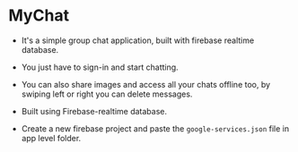 # MyChat
* It's a simple group chat application, built with firebase realtime database.
* You just have to sign-in and start chatting.
* You can also share images and access all your chats offline too, by swiping left or right you can delete messages.

* Built using Firebase-realtime database.
* Create a new firebase project and paste the `google-services.json` file in app level folder.
